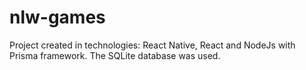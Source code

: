 # nlw-games
Project created in technologies: React Native, React and NodeJs with Prisma framework. The SQLite database was used.
